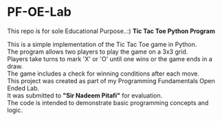 # PF-OE-Lab
This repo is for sole Educational Purpose..:)
**Tic Tac Toe Python Program**

This is a simple implementation of the Tic Tac Toe game in Python.  
The program allows two players to play the game on a 3x3 grid.  
Players take turns to mark 'X' or 'O' until one wins or the game ends in a draw.  
The game includes a check for winning conditions after each move.  
This project was created as part of my Programming Fundamentals Open Ended Lab.  
It was submitted to **"Sir Nadeem Pitafi"** for evaluation.  
The code is intended to demonstrate basic programming concepts and logic.
